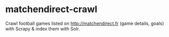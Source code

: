 matchendirect-crawl
===================

Crawl football games listed on http://matchendirect.fr (game details, goals) with Scrapy &amp; index them with Solr.
